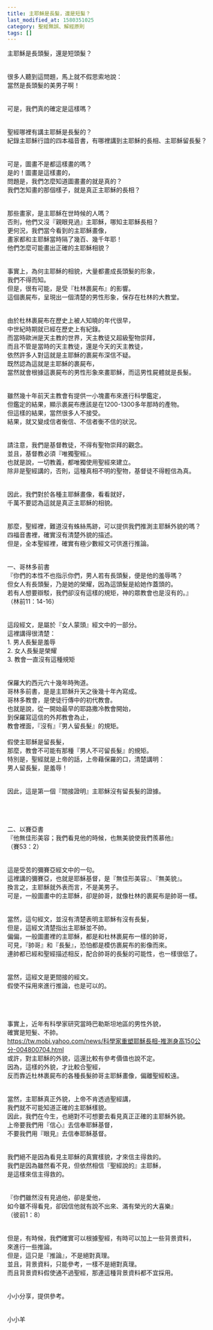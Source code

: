 ```yaml
---
title: 主耶穌是長髮，還是短髮？
last_modified_at: 1580351025
category: 聖經無誤、解經原則
tags: []
---
```


<div>
<div>主耶穌是長頭髮，還是短頭髮？</div>

<div>&nbsp;</div>

<div>&nbsp;</div>

<div>很多人聽到這問題，馬上就不假思索地說：</div>

<div>當然是長頭髮的美男子啊！</div>

<div>&nbsp;</div>

<div>&nbsp;</div>

<div>可是，我們真的確定是這樣嗎？</div>

<div>&nbsp;</div>

<div>&nbsp;</div>

<div>聖經哪裡有講主耶穌是長髮的？</div>

<div>紀錄主耶穌行誼的四本福音書，有哪裡講到主耶穌的長相、主耶穌留長髮？</div>

<div>&nbsp;</div>

<div>&nbsp;</div>

<div>可是，圖畫不是都這樣畫的嗎？</div>

<div>是的！圖畫是這樣畫的，</div>

<div>問題是，我們怎麼知道圖畫畫的就是真的？</div>

<div>我們怎知畫的那個樣子，就是真正主耶穌的長相？</div>

<div>&nbsp;</div>

<div>&nbsp;</div>

<div>那些畫家，是主耶穌在世時候的人嗎？</div>

<div>否則，他們又沒『親眼見過』主耶穌，哪知主耶穌長相？</div>

<div>更何況，我們當今看到的主耶穌畫像，</div>

<div>畫家都和主耶穌當時隔了幾百、幾千年耶！</div>

<div>他們怎麼可能畫出正確的主耶穌相貌？</div>

<div>&nbsp;</div>

<div>&nbsp;</div>

<div>事實上，為何主耶穌的相貌，大量都畫成長頭髮的形象，</div>

<div>我們不得而知。</div>

<div>但是，很有可能，是受『杜林裹屍布』的影響。</div>

<div>這個裹屍布，呈現出一個清楚的男性形象，保存在杜林的大教堂。</div>

<div>&nbsp;</div>

<div>&nbsp;</div>

<div>由於杜林裹屍布在歷史上被人知曉的年代很早，</div>

<div>中世紀時期就已經在歷史上有紀錄。</div>

<div>而當時歐洲是天主教的世界，天主教徒又超級聖物崇拜，</div>

<div>而且不管是當時的天主教徒，還是今天的天主教徒，</div>

<div>依然許多人對這就是主耶穌的裹屍布深信不疑。</div>

<div>既然認為這就是主耶穌的裹屍布，</div>

<div>當然就會根據這裹屍布的男性形象來畫耶穌，而這男性屍體就是長髮。</div>

<div>&nbsp;</div>

<div>&nbsp;</div>

<div>雖然幾十年前天主教會有提供一小塊畫布來進行科學鑑定，</div>

<div>但鑑定的結果，顯示裹屍布應該是在1200-1300多年那時的產物。</div>

<div>但這樣的結果，當然很多人不接受。</div>

<div>結果，就又變成信者衡信、不信者衡不信的狀況。</div>

<div>&nbsp;</div>

<div>&nbsp;</div>

<div>請注意，我們是基督教徒，不得有聖物崇拜的觀念。</div>

<div>並且，基督教必須『唯獨聖經』。</div>

<div>也就是說，一切教義，都唯獨使用聖經來建立。</div>

<div>除非是聖經講的，否則，這種真相不明的聖物，基督徒不得輕信為真。</div>

<div>&nbsp;</div>

<div>&nbsp;</div>

<div>因此，我們對於各種主耶穌畫像，看看就好，</div>

<div>千萬不要認為這就是真正主耶穌的相貌。</div>

<div>&nbsp;</div>

<div>&nbsp;</div>

<div>那麼，聖經裡，難道沒有蛛絲馬跡，可以提供我們推測主耶穌外貌的嗎？</div>

<div>四福音書裡，確實沒有清楚外貌的描述。</div>

<div>但是，全本聖經裡，確實有極少數經文可供進行推論。</div>

<div>&nbsp;</div>

<div>&nbsp;</div>

<div>一、哥林多前書</div>

<div>『你們的本性不也指示你們，男人若有長頭髮，便是他的羞辱嗎？</div>

<div>但女人有長頭髮，乃是她的榮耀，因為這頭髮是給她作蓋頭的。</div>

<div>若有人想要辯駁，我們卻沒有這樣的規矩，神的眾教會也是沒有的。』</div>

<div>（林前11：14-16）</div>

<div>&nbsp;</div>

<div>&nbsp;</div>

<div>這段經文，是屬於『女人蒙頭』經文中的一部分。</div>

<div>這裡講得很清楚：</div>

<div>1.<span style="white-space:pre"> </span>男人長髮是羞辱</div>

<div>2.<span style="white-space:pre"> </span>女人長髮是榮耀</div>

<div>3.<span style="white-space:pre"> </span>教會一直沒有這種規矩</div>

<div>&nbsp;</div>

<div>&nbsp;</div>

<div>保羅大約西元六十幾年時殉道。</div>

<div>哥林多前書，是是主耶穌升天之後幾十年內寫成。</div>

<div>哥林多教會，是使徒行傳中的初代教會。</div>

<div>也就是說，從一開始最早的耶路撒冷教會開始，</div>

<div>到保羅寫這信的外邦教會為止，</div>

<div>教會裡面，『沒有』『男人留長髮』的規矩。</div>

<div>&nbsp;</div>

<div>假使主耶穌是留長髮，</div>

<div>那麼，教會不可能有那種『男人不可留長髮』的規矩。</div>

<div>特別是，聖經就是上帝的話，上帝藉保羅的口，清楚講明：</div>

<div>男人留長髮，是羞辱！</div>

<div>&nbsp;</div>

<div>&nbsp;</div>

<div>因此，這是第一個『間接證明』主耶穌沒有留長髮的證據。</div>

<div>&nbsp;</div>

<div>&nbsp;</div>

<div>&nbsp;</div>

<div>&nbsp;</div>

<div>二、以賽亞書</div>

<div>『他無佳形美容；我們看見他的時候，也無美貌使我們羨慕他』</div>

<div>（賽53：2）</div>

<div>&nbsp;</div>

<div>&nbsp;</div>

<div>這是受苦的彌賽亞經文中的一句。</div>

<div>這裡講的彌賽亞，也就是耶穌基督，是『無佳形美容』、『無美貌』。</div>

<div>換言之，主耶穌就外表而言，不是美男子。</div>

<div>可是，一般圖畫中的主耶穌，卻是帥哥，就像杜林的裹屍布是帥哥一樣。</div>

<div>&nbsp;</div>

<div>&nbsp;</div>

<div>當然，這句經文，並沒有清楚表明主耶穌有沒有長髮，</div>

<div>但是，這經文清楚指出主耶穌並不帥。</div>

<div>偏偏，一般圖畫裡的主耶穌，都是和杜林裹屍布一樣的帥哥，</div>

<div>可見，『帥哥』和『長髮』，恐怕都是模仿裹屍布的影像而來。</div>

<div>連帥都已經和聖經描述相反，配合帥哥的長髮的可能性，也一樣很低了。</div>

<div>&nbsp;</div>

<div>&nbsp;</div>

<div>當然，這經文是更間接的經文。</div>

<div>假使不採用來進行推論，也是可以的。</div>

<div>&nbsp;</div>

<div>&nbsp;</div>

<div>&nbsp;</div>

<div>&nbsp;</div>

<div>事實上，近年有科學家研究當時巴勒斯坦地區的男性外貌，</div>

<div>確實是短髮、不帥。</div>

<div><a href="https://tw.mobi.yahoo.com/news/科學家重塑耶穌長相-推測身高150公分-004800704.html" target="_blank">https://tw.mobi.yahoo.com/news/科學家重塑耶穌長相-推測身高150公分-004800704.html</a></div>

<div>或許，對主耶穌的外貌，這還比較有參考價值也說不定。</div>

<div>因為，這樣的外貌，才比較合聖經，</div>

<div>反而靠近杜林裹屍布的各種長髮帥哥主耶穌畫像，偏離聖經較遠。</div>

<div>&nbsp;</div>

<div>&nbsp;</div>

<div>當然，主耶穌真正外貌，上帝不肯透過聖經講，</div>

<div>我們就不可能知道正確的主耶穌樣貌。</div>

<div>因此，我們在今生，也絕對不可想要去看見真正正確的主耶穌外貌。</div>

<div>上帝要我們用『信心』去信奉耶穌基督，</div>

<div>不要我們用『眼見』去信奉耶穌基督。</div>

<div>&nbsp;</div>

<div>&nbsp;</div>

<div>我們絕不是因為看見主耶穌的真實樣貌，才來信主得救的。</div>

<div>我們是因為雖然看不見，但依然相信『聖經說的』主耶穌，</div>

<div>是這樣來信主得救的。</div>

<div>&nbsp;</div>

<div>&nbsp;</div>

<div>『你們雖然沒有見過他，卻是愛他，</div>

<div>如今雖不得看見，卻因信他就有說不出來、滿有榮光的大喜樂』</div>

<div>（彼前1：8）</div>

<div>&nbsp;</div>

<div>&nbsp;</div>

<div>但是，有時候，我們確實可以根據聖經，有時可以加上一些背景資料，</div>

<div>來進行一些推論。</div>

<div>但是，這只是『推論』，不是絕對真理。</div>

<div>並且，背景資料，只能參考，一樣不是絕對真理。</div>

<div>而且背景資料假使通不過聖經，那連這種背景資料都不宜採用。</div>

<div>&nbsp;</div>

<div>&nbsp;</div>

<div>小小分享，提供參考。</div>

<div>&nbsp;</div>

<div>&nbsp;</div>

<div>小小羊</div>
</div>

